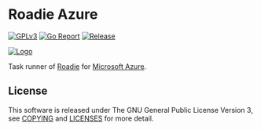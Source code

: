 # Roadie Azure
[![GPLv3](https://img.shields.io/badge/license-GPLv3-blue.svg)](https://www.gnu.org/copyleft/gpl.html)
[![Go Report](https://goreportcard.com/badge/github.com/jkawamoto/roadie-azure)](https://goreportcard.com/report/github.com/jkawamoto/roadie-azure)
[![Release](https://img.shields.io/badge/release-0.3.5-brightgreen.svg)](https://github.com/jkawamoto/roadie-azure/releases/tag/v0.3.5)

[![Logo](https://jkawamoto.github.io/roadie/img/banner.png)](https://jkawamoto.github.io/roadie/)

Task runner of [Roadie](https://jkawamoto.github.io/roadie/) for
[Microsoft Azure](https://azure.microsoft.com/).


## License
This software is released under The GNU General Public License Version 3,
see [COPYING](COPYING) and [LICENSES](LICENSES.md) for more detail.
